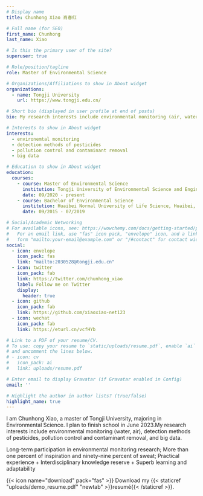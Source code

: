 ```yaml
---
# Display name
title: Chunhong Xiao 肖春红

# Full name (for SEO)
first_name: Chunhong
last_name: Xiao

# Is this the primary user of the site?
superuser: true

# Role/position/tagline
role: Master of Environmental Science

# Organizations/Affiliations to show in About widget
organizations:
  - name: Tongji University
    url: https://www.tongji.edu.cn/

# Short bio (displayed in user profile at end of posts)
bio: My research interests include environmental monitoring (air, water), detection methods of pesticides, pollution control and contaminant removal, and big data.

# Interests to show in About widget
interests:
  - environemtal monitoring
  - detection methods of pesticides
  - pollution control and contaminant removal
  - big data

# Education to show in About widget
education:
  courses:
    - course: Master of Environmental Science
      institution: Tongji University of Environmental Science and Engineering, Shanghai, P.R. China
      date: 09/2020 - present
    - course: Bachelor of Environmental Science
      institution: Huaibei Normal University of Life Science, Huaibei, P.R. China
      date: 09/2015 - 07/2019

# Social/Academic Networking
# For available icons, see: https://wowchemy.com/docs/getting-started/page-builder/#icons
#   For an email link, use "fas" icon pack, "envelope" icon, and a link in the
#   form "mailto:your-email@example.com" or "/#contact" for contact widget.
social:
  - icon: envelope
    icon_pack: fas
    link: "mailto:2030528@tongji.edu.cn"
  - icon: twitter
    icon_pack: fab
    link: https://twitter.com/chunhong_xiao
    label: Follow me on Twitter
    display:
      header: true
  - icon: github
    icon_pack: fab
    link: https://github.com/xiaoxiao-net123
  - icon: wechat
    icon_pack: fab
    link: https://eturl.cn/vcfHYb

# Link to a PDF of your resume/CV.
# To use: copy your resume to `static/uploads/resume.pdf`, enable `ai` icons in `params.yaml`,
# and uncomment the lines below.
# - icon: cv
#   icon_pack: ai
#   link: uploads/resume.pdf

# Enter email to display Gravatar (if Gravatar enabled in Config)
email: ''

# Highlight the author in author lists? (true/false)
highlight_name: true
---
```


I am Chunhong Xiao, a master of Tongji University, majoring in Environmental Science. I plan to finish school in June 2023.My research interests include environmental monitoring (water, air), detection methods of pesticides, pollution control and contaminant removal, and big data.

Long-term participation in environmental monitoring research; More than one percent of inspiration and ninety-nine percent of sweat; Practical experience + Interdisciplinary knowledge reserve + Superb learning and adaptability 


{{< icon name="download" pack="fas" >}} Download my {{< staticref "uploads/demo_resume.pdf" "newtab" >}}resumé{{< /staticref >}}.
